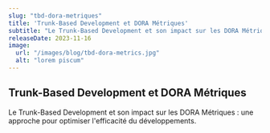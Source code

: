 ```yaml
---
slug: "tbd-dora-metriques"
title: 'Trunk-Based Development et DORA Métriques'
subtitle: "Le Trunk-Based Development et son impact sur les DORA Métriques : une approche pour optimiser l'efficacité du développements."
releaseDate: 2023-11-16
image:
  url: "/images/blog/tbd-dora-metrics.jpg"
  alt: "lorem piscum"
---
```


## Trunk-Based Development et DORA Métriques

Le Trunk-Based Development et son impact sur les DORA Métriques : une approche pour optimiser l'efficacité du développements.
